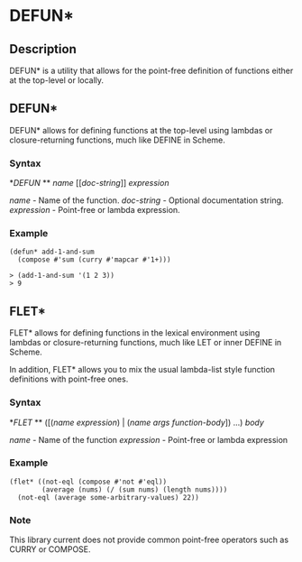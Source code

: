 
# DEFUN*

## Description

DEFUN* is a utility that allows for the point-free definition of functions either at the top-level or locally.


## DEFUN*

DEFUN* allows for defining functions at the top-level using lambdas or closure-returning functions, much like DEFINE in Scheme.

### Syntax

**DEFUN* ** _name_ [[_doc-string_]] _expression_

_name_ - Name of the function.
_doc-string_ - Optional documentation string.
_expression_ - Point-free or lambda expression.
### Example

````
(defun* add-1-and-sum
  (compose #'sum (curry #'mapcar #'1+)))

> (add-1-and-sum '(1 2 3))
> 9

````

## FLET*


FLET* allows for defining functions in the lexical environment using lambdas or closure-returning functions, much like LET or inner DEFINE in Scheme.

In addition, FLET* allows you to mix the usual lambda-list style function definitions with point-free ones.

### Syntax

**FLET* ** ([(_name_ _expression_) | (_name_ _args_ _function-body_])  ...) _body_

_name_ - Name of the function
_expression_ - Point-free or lambda expression

### Example

````
(flet* ((not-eql (compose #'not #'eql))
        (average (nums) (/ (sum nums) (length nums))))
  (not-eql (average some-arbitrary-values) 22))
````

### Note

This library current does not provide common point-free operators such as CURRY or COMPOSE.
